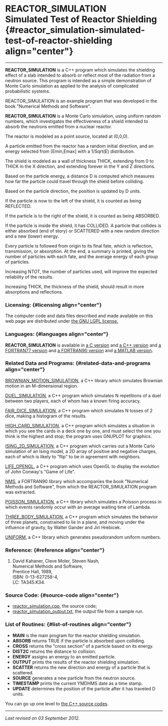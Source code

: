 REACTOR\_SIMULATION\
Simulated Test of Reactor Shielding {#reactor_simulation-simulated-test-of-reactor-shielding align="center"}
===================================

------------------------------------------------------------------------

**REACTOR\_SIMULATION** is a C++ program which simulates the shielding
effect of a slab intended to absorb or reflect most of the radiation
from a neutron source. This program is intended as a simple
demonstration of Monte Carlo simulation as applied to the analysis of
complicated probabilistic systems.

REACTOR\_SIMULATION is an example program that was developed in the book
"Numerical Methods and Software".

**REACTOR\_SIMULATION** is a Monte Carlo simulation, using uniform
random numbers, which investigates the effectiveness of a shield
intended to absorb the neutrons emitted from a nuclear reactor.

The reactor is modeled as a point source, located at (0,0,0).

A particle emitted from the reactor has a random initial direction, and
an energy selected from \[Emin,Emax\] with a 1/Sqrt(E) distribution.

The shield is modeled as a wall of thickness THICK, extending from 0 to
THICK in the X direction, and extending forever in the Y and Z
directions.

Based on the particle energy, a distance D is computed which measures
how far the particle could travel through the shield before colliding.

Based on the particle direction, the position is updated by D units.

If the particle is now to the left of the shield, it is counted as being
REFLECTED.

If the particle is to the right of the shield, it is counted as being
ABSORBED.

If the particle is inside the shield, it has COLLIDED. A particle that
collides is either absorbed (end of story) or SCATTERED with a new
random direction and a new (lower) energy.

Every particle is followed from origin to its final fate, which is
reflection, transmission, or absorption. At the end, a summary is
printed, giving the number of particles with each fate, and the average
energy of each group of particles.

Increasing NTOT, the number of particles used, will improve the expected
reliability of the results.

Increasing THICK, the thickness of the shield, should result in more
absorptions and reflections.

### Licensing: {#licensing align="center"}

The computer code and data files described and made available on this
web page are distributed under [the GNU LGPL
license.](../../txt/gnu_lgpl.txt)

### Languages: {#languages align="center"}

**REACTOR\_SIMULATION** is available in [a C
version](../../c_src/reactor_simulation/reactor_simulation.md) and [a
C++ version](../../master/reactor_simulation/reactor_simulation.md)
and [a FORTRAN77
version](../../f77_src/reactor_simulation/reactor_simulation.md) and
[a FORTRAN90
version](../../f_src/reactor_simulation/reactor_simulation.md) and [a
MATLAB version](../../m_src/reactor_simulation/reactor_simulation.md).

### Related Data and Programs: {#related-data-and-programs align="center"}

[BROWNIAN\_MOTION\_SIMULATION](../../master/brownian_motion_simulation/brownian_motion_simulation.md),
a C++ library which simulates Brownian motion in an M-dimensional
region.

[DUEL\_SIMULATION](../../master/duel_simulation/duel_simulation.md),
a C++ program which simulates N repetitions of a duel between two
players, each of whom has a known firing accuracy.

[FAIR\_DICE\_SIMULATION](../../master/fair_dice_simulation/fair_dice_simulation.md),
a C++ program which simulates N tosses of 2 dice, making a histogram of
the results.

[HIGH\_CARD\_SIMULATION](../../master/high_card_simulation/high_card_simulation.md),
a C++ program which simulates a situation in which you see the cards in
a deck one by one, and must select the one you think is the highest and
stop; the program uses GNUPLOT for graphics.

[ISING\_2D\_SIMULATION](../../master/ising_2d_simulation/ising_2d_simulation.md),
a C++ program which carries out a Monte Carlo simulation of an Ising
model, a 2D array of positive and negative charges, each of which is
likely to "flip" to be in agreement with neighbors.

[LIFE\_OPENGL](../../master/life_opengl/life_opengl.md), a C++
program which uses OpenGL to display the evolution of John Conway's
"Game of Life".

[NMS](../../f_src/nms/nms.md), a FORTRAN90 library which accompanies
the book "Numerical Methods and Software", from which the
REACTOR\_SIMULATION program was extracted.

[POISSON\_SIMULATION](../../master/poisson_simulation/poisson_simulation.md),
a C++ library which simulates a Poisson process in which events randomly
occur with an average waiting time of Lambda.

[THREE\_BODY\_SIMULATION](../../master/three_body_simulation/three_body_simulation.md),
a C++ program which simulates the behavior of three planets, constrained
to lie in a plane, and moving under the influence of gravity, by Walter
Gander and Jiri Hrebicek.

[UNIFORM](../../master/uniform/uniform.md), a C++ library which
generates pseudorandom uniform numbers.

### Reference: {#reference align="center"}

1.  David Kahaner, Cleve Moler, Steven Nash,\
    Numerical Methods and Software,\
    Prentice Hall, 1989,\
    ISBN: 0-13-627258-4,\
    LC: TA345.K34.

### Source Code: {#source-code align="center"}

-   [reactor\_simulation.cpp](reactor_simulation.cpp), the source code;
-   [reactor\_simulation\_output.txt](reactor_simulation_output.txt),
    the output file from a sample run.

### List of Routines: {#list-of-routines align="center"}

-   **MAIN** is the main program for the reactor shielding simulation.
-   **ABSORB** returns TRUE if the particle is absorbed upon colliding.
-   **CROSS** returns the "cross section" of a particle based on its
    energy.
-   **DIST2C** returns the distance to collision.
-   **ENERGY** assigns an energy to an emitted particle.
-   **OUTPUT** prints the results of the reactor shielding simulation.
-   **SCATTER** returns the new direction and energy of a particle that
    is scattered.
-   **SOURCE** generates a new particle from the neutron source.
-   **TIMESTAMP** prints the current YMDHMS date as a time stamp.
-   **UPDATE** determines the position of the particle after it has
    traveled D units.

You can go up one level to [the C++ source codes](../cpp_src.md).

------------------------------------------------------------------------

*Last revised on 03 September 2012.*

